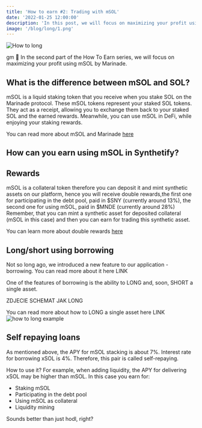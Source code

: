 ```yaml
---
title: 'How to earn #2: Trading with mSOL'
date: '2022-01-25 12:00:00'
description: 'In this post, we will focus on maximizing your profit using mSOL by Marinade'
image: '/blog/long/1.png'
---
```


![How to long](/blog/long/1.png 'horizontal')

gm 👋
In the second part of the How To Earn series, we will focus on maximizing your profit using mSOL by Marinade.

## What is the difference between mSOL and SOL?

mSOL is a liquid staking token that you receive when you stake SOL on the Marinade protocol. These mSOL tokens represent your staked SOL tokens.
They act as a receipt, allowing you to exchange them back to your staked SOL and the earned rewards. Meanwhile, you can use mSOL in DeFi, while enjoying your staking rewards.

You can read more about mSOL and Marinade [here](https://marinade.finance/)

## How can you earn using mSOL in Synthetify?

## Rewards

mSOL is a collateral token therefore you can deposit it and mint synthetic assets on our platform, hence you will receive double rewards,the first one for participating in the debt pool, paid in $SNY (currently around 13%),
the second one for using mSOL, paid in $MNDE (currently around 28%)
Remember, that you can mint a synthetic asset for deposited collateral (mSOL in this case) and then you can earn for trading this synthetic asset.

You can learn more about double rewards [here](https://synthetify.io/blog/msol-rewards)

## Long/short using borrowing

Not so long ago, we introduced a new feature to our application - borrowing.
You can read more about it here LINK

One of the features of borrowing is the ability to LONG and, soon, SHORT a single asset.

ZDJECIE SCHEMAT JAK LONG

You can read more about how to LONG a single asset here LINK
![how to long example](/blog/long/how-to-long.png 'vertical')

## Self repaying loans

As mentioned above, the APY for mSOL stacking is about 7%.
Interest rate for borrowing xSOL is 4%.
Therefore, this pair is called self-repaying.

How to use it?
For example, when adding liquidity, the APY for delivering xSOL may be higher than mSOL.
In this case you earn for:

- Staking mSOL
- Participating in the debt pool
- Using mSOL as collateral
- Liquidity mining

Sounds better than just hodl, right?
